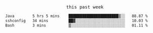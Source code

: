 

<p align="center"><samp>this past week</samp></p>
<!--START_SECTION:waka-->

```txt
Java        5 hrs 5 mins    ██████████████████████▒░░   88.87 %
sshconfig   34 mins         ██▓░░░░░░░░░░░░░░░░░░░░░░   10.03 %
Bash        3 mins          ▒░░░░░░░░░░░░░░░░░░░░░░░░   01.11 %
```

<!--END_SECTION:waka-->


